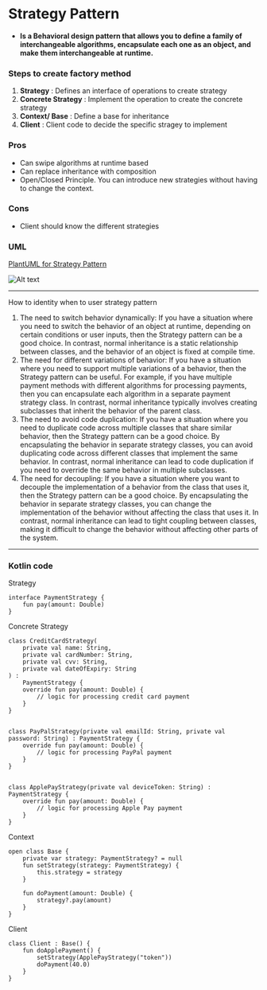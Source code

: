 # Strategy Pattern

- **Is a Behavioral design pattern that allows you to define a family of interchangeable algorithms, encapsulate each one as an object, and make them interchangeable at runtime.**


### Steps to create factory method

1. **Strategy** : Defines an interface of operations to create strategy
2. **Concrete Strategy** : Implement the operation to create the concrete strategy
3. **Context/ Base** : Define a base for inheritance
4. **Client**  : Client code to decide the specific stragey to implement


### Pros
- Can swipe algorithms at runtime based
- Can replace inheritance with composition
- Open/Closed Principle. You can introduce new strategies without having to change the context.


### Cons
- Client should know the different strategies 

### UML

[PlantUML for Strategy Pattern](http://www.plantuml.com/plantuml/uml/XP51IyGm48NlyolUqJqau1wbXiMzUFSNn7Iw3SHKakcATFlVRIsfO2tUXY_p7czUJbbialujq8iaAtpvH7NJ6kSkkiJ2XTx_ytwa9viPAlbBAygWy0SysmnBT0wUeq3rxqhT3EPj8XTipj_pG52useIy2ei5eUaZCai1TzkT0ur4FWgdnZfUSLMjp9Y1i3WLcrbKCcpk7UZNyg2r7cdS4npt1R4JHk16q3LOUY2WUZNBZ9gThpdZe_MkNGqW7Vgv9E1gmmz-t6QTBW6azLd_rTA1EDQOGz1fcgQ__W80)

![Alt text](http://www.plantuml.com/plantuml/png/XP51IyGm48NlyolUqJqau1wbXiMzUFSNn7Iw3SHKakcATFlVRIsfO2tUXY_p7czUJbbialujq8iaAtpvH7NJ6kSkkiJ2XTx_ytwa9viPAlbBAygWy0SysmnBT0wUeq3rxqhT3EPj8XTipj_pG52useIy2ei5eUaZCai1TzkT0ur4FWgdnZfUSLMjp9Y1i3WLcrbKCcpk7UZNyg2r7cdS4npt1R4JHk16q3LOUY2WUZNBZ9gThpdZe_MkNGqW7Vgv9E1gmmz-t6QTBW6azLd_rTA1EDQOGz1fcgQ__W80)

---


How to identity when to user strategy pattern


1. The need to switch behavior dynamically: If you have a situation where you need to switch the behavior of an object at runtime, depending on certain conditions or user inputs, then the Strategy pattern can be a good choice. In contrast, normal inheritance is a static relationship between classes, and the behavior of an object is fixed at compile time. 
2. The need for different variations of behavior: If you have a situation where you need to support multiple variations of a behavior, then the Strategy pattern can be useful. For example, if you have multiple payment methods with different algorithms for processing payments, then you can encapsulate each algorithm in a separate payment strategy class. In contrast, normal inheritance typically involves creating subclasses that inherit the behavior of the parent class. 
3. The need to avoid code duplication: If you have a situation where you need to duplicate code across multiple classes that share similar behavior, then the Strategy pattern can be a good choice. By encapsulating the behavior in separate strategy classes, you can avoid duplicating code across different classes that implement the same behavior. In contrast, normal inheritance can lead to code duplication if you need to override the same behavior in multiple subclasses. 
4. The need for decoupling: If you have a situation where you want to decouple the implementation of a behavior from the class that uses it, then the Strategy pattern can be a good choice. By encapsulating the behavior in separate strategy classes, you can change the implementation of the behavior without affecting the class that uses it. In contrast, normal inheritance can lead to tight coupling between classes, making it difficult to change the behavior without affecting other parts of the system.

---

### Kotlin code

Strategy

```agsl
interface PaymentStrategy {
    fun pay(amount: Double)
}

```
Concrete Strategy

```agsl
class CreditCardStrategy(
    private val name: String,
    private val cardNumber: String,
    private val cvv: String,
    private val dateOfExpiry: String
) :
    PaymentStrategy {
    override fun pay(amount: Double) {
        // logic for processing credit card payment
    }
}


class PayPalStrategy(private val emailId: String, private val password: String) : PaymentStrategy {
    override fun pay(amount: Double) {
        // logic for processing PayPal payment
    }
}


class ApplePayStrategy(private val deviceToken: String) : PaymentStrategy {
    override fun pay(amount: Double) {
        // logic for processing Apple Pay payment
    }
}
```

Context 

```agsl
open class Base {
    private var strategy: PaymentStrategy? = null
    fun setStrategy(strategy: PaymentStrategy) {
        this.strategy = strategy
    }

    fun doPayment(amount: Double) {
        strategy?.pay(amount)
    }
}
```

Client

```agsl
class Client : Base() {
    fun doApplePayment() {
        setStrategy(ApplePayStrategy("token"))
        doPayment(40.0)
    }
}
```